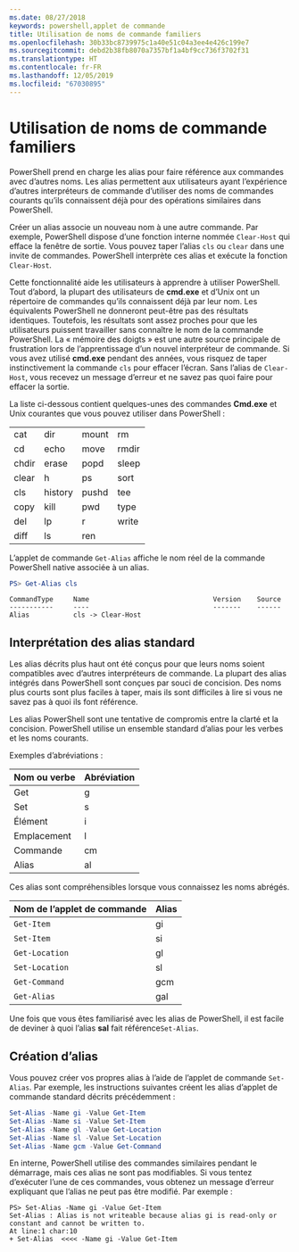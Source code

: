 ```yaml
---
ms.date: 08/27/2018
keywords: powershell,applet de commande
title: Utilisation de noms de commande familiers
ms.openlocfilehash: 30b33bc8739975c1a40e51c04a3ee4e426c199e7
ms.sourcegitcommit: debd2b38fb8070a7357bf1a4bf9cc736f3702f31
ms.translationtype: HT
ms.contentlocale: fr-FR
ms.lasthandoff: 12/05/2019
ms.locfileid: "67030895"
---
```

# <a name="using-familiar-command-names"></a>Utilisation de noms de commande familiers

PowerShell prend en charge les alias pour faire référence aux commandes avec d’autres noms. Les alias permettent aux utilisateurs ayant l’expérience d’autres interpréteurs de commande d’utiliser des noms de commandes courants qu’ils connaissent déjà pour des opérations similaires dans PowerShell.

Créer un alias associe un nouveau nom à une autre commande. Par exemple, PowerShell dispose d’une fonction interne nommée `Clear-Host` qui efface la fenêtre de sortie. Vous pouvez taper l’alias `cls` ou `clear` dans une invite de commandes. PowerShell interprète ces alias et exécute la fonction `Clear-Host`.

Cette fonctionnalité aide les utilisateurs à apprendre à utiliser PowerShell. Tout d’abord, la plupart des utilisateurs de **cmd.exe** et d’Unix ont un répertoire de commandes qu’ils connaissent déjà par leur nom. Les équivalents PowerShell ne donneront peut-être pas des résultats identiques. Toutefois, les résultats sont assez proches pour que les utilisateurs puissent travailler sans connaître le nom de la commande PowerShell. La « mémoire des doigts » est une autre source principale de frustration lors de l’apprentissage d’un nouvel interpréteur de commande. Si vous avez utilisé **cmd.exe** pendant des années, vous risquez de taper instinctivement la commande `cls` pour effacer l’écran. Sans l’alias de `Clear-Host`, vous recevez un message d’erreur et ne savez pas quoi faire pour effacer la sortie.

La liste ci-dessous contient quelques-unes des commandes **Cmd.exe** et Unix courantes que vous pouvez utiliser dans PowerShell :

|||||
|-|-|-|-|
|cat|dir|mount|rm|
|cd|echo|move|rmdir|
|chdir|erase|popd|sleep|
|clear|h|ps|sort|
|cls|history|pushd|tee|
|copy|kill|pwd|type|
|del|lp|r|write|
|diff|ls|ren||

L’applet de commande `Get-Alias` affiche le nom réel de la commande PowerShell native associée à un alias.

```powershell
PS> Get-Alias cls
```

```Output
CommandType     Name                               Version    Source
-----------     ----                               -------    ------
Alias           cls -> Clear-Host
```

## <a name="interpreting-standard-aliases"></a>Interprétation des alias standard

Les alias décrits plus haut ont été conçus pour que leurs noms soient compatibles avec d’autres interpréteurs de commande.
La plupart des alias intégrés dans PowerShell sont conçues par souci de concision. Des noms plus courts sont plus faciles à taper, mais ils sont difficiles à lire si vous ne savez pas à quoi ils font référence.

Les alias PowerShell sont une tentative de compromis entre la clarté et la concision. PowerShell utilise un ensemble standard d’alias pour les verbes et les noms courants.

Exemples d’abréviations :

| Nom ou verbe | Abréviation |
|--------------|--------------|
| Get          | g            |
| Set          | s            |
| Élément         | i            |
| Emplacement     | l            |
| Commande      | cm           |
| Alias        | al           |

Ces alias sont compréhensibles lorsque vous connaissez les noms abrégés.

| Nom de l’applet de commande    | Alias |
|----------------|-------|
| `Get-Item`     | gi    |
| `Set-Item`     | si    |
| `Get-Location` | gl    |
| `Set-Location` | sl    |
| `Get-Command`  | gcm   |
| `Get-Alias`    | gal   |

Une fois que vous êtes familiarisé avec les alias de PowerShell, il est facile de deviner à quoi l’alias **sal** fait référence`Set-Alias`.

## <a name="creating-new-aliases"></a>Création d’alias

Vous pouvez créer vos propres alias à l’aide de l’applet de commande `Set-Alias`. Par exemple, les instructions suivantes créent les alias d’applet de commande standard décrits précédemment :

```powershell
Set-Alias -Name gi -Value Get-Item
Set-Alias -Name si -Value Set-Item
Set-Alias -Name gl -Value Get-Location
Set-Alias -Name sl -Value Set-Location
Set-Alias -Name gcm -Value Get-Command
```

En interne, PowerShell utilise des commandes similaires pendant le démarrage, mais ces alias ne sont pas modifiables.
Si vous tentez d’exécuter l’une de ces commandes, vous obtenez un message d’erreur expliquant que l’alias ne peut pas être modifié. Par exemple :

```
PS> Set-Alias -Name gi -Value Get-Item
Set-Alias : Alias is not writeable because alias gi is read-only or constant and cannot be written to.
At line:1 char:10
+ Set-Alias  <<<< -Name gi -Value Get-Item
```
